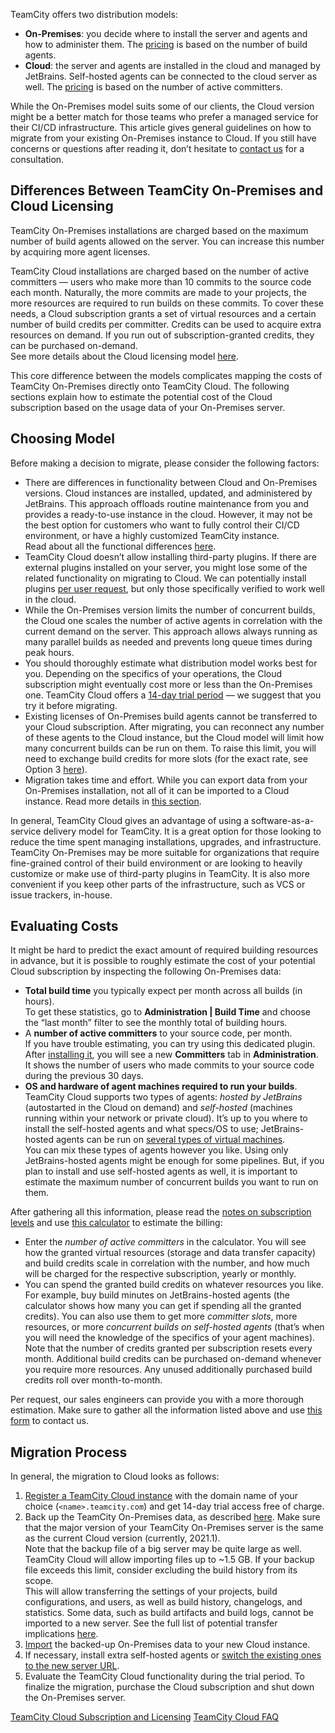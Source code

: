 [//]: # (title: Migrate from TeamCity On-Premises to TeamCity Cloud)
[//]: # (auxiliary-id: Migrate from TeamCity On-Premises to TeamCity Cloud)

TeamCity offers two distribution models:
* __On-Premises__: you decide where to install the server and agents and how to administer them. The [pricing](https://www.jetbrains.com/teamcity/buy/#on-premises) is based on the number of build agents.
* __Cloud__: the server and agents are installed in the cloud and managed by JetBrains. Self-hosted agents can be connected to the cloud server as well. The [pricing](https://www.jetbrains.com/teamcity/buy/#cloud) is based on the number of active committers.

While the On-Premises model suits some of our clients, the Cloud version might be a better match for those teams who prefer a managed service for their CI/CD infrastructure. This article gives general guidelines on how to migrate from your existing On-Premises instance to Cloud. If you still have concerns or questions after reading it, don’t hesitate to [contact us](https://www.jetbrains.com/teamcity/get-in-touch/) for a consultation.

## Differences Between TeamCity On-Premises and Cloud Licensing

TeamCity On-Premises installations are charged based on the maximum number of build agents allowed on the server. You can increase this number by acquiring more agent licenses.

TeamCity Cloud installations are charged based on the number of active committers — users who make more than 10 commits to the source code each month. Naturally, the more commits are made to your projects, the more resources are required to run builds on these commits. To cover these needs, a Cloud subscription grants a set of virtual resources and a certain number of build credits per committer. Credits can be used to acquire extra resources on demand. If you run out of subscription-granted credits, they can be purchased on-demand.  
See more details about the Cloud licensing model [here](teamcity-cloud-subscription-and-licensing.md).

This core difference between the models complicates mapping the costs of TeamCity On-Premises directly onto TeamCity Cloud. The following sections explain how to estimate the potential cost of the Cloud subscription based on the usage data of your On-Premises server.

## Choosing Model

Before making a decision to migrate, please consider the following factors:

* There are differences in functionality between Cloud and On-Premises versions. Cloud instances are installed, updated, and administered by JetBrains. This approach offloads routine maintenance from you and provides a ready-to-use instance in the cloud. However, it may not be the best option for customers who want to fully control their CI/CD environment, or have a highly customized TeamCity instance.  
  Read about all the functional differences [here](getting-started-with-teamcity-cloud.md#Differences+between+TeamCity+Cloud+and+On-Premises).
* TeamCity Cloud doesn’t allow installing third-party plugins. If there are external plugins installed on your server, you might lose some of the related functionality on migrating to Cloud. We can potentially install plugins [per user request](https://youtrack.jetbrains.com/issues/TCC), but only those specifically verified to work well in the cloud.
* While the On-Premises version limits the number of concurrent builds, the Cloud one scales the number of active agents in correlation with the current demand on the server. This approach allows always running as many parallel builds as needed and prevents long queue times during peak hours.
* You should thoroughly estimate what distribution model works best for you. Depending on the specifics of your operations, the Cloud subscription might eventually cost more or less than the On-Premises one. TeamCity Cloud offers a [14-day trial period](https://www.jetbrains.com/teamcity/download/#section=cloud) — we suggest that you try it before migrating.
* Existing licenses of On-Premises build agents cannot be transferred to your Cloud subscription. After migrating, you can reconnect any number of these agents to the Cloud instance, but the Cloud model will limit how many concurrent builds can be run on them. To raise this limit, you will need to exchange build credits for more slots (for the exact rate, see Option 3 [here](https://www.jetbrains.com/teamcity/buy/#cloud)).
* Migration takes time and effort. While you can export data from your On-Premises installation, not all of it can be imported to a Cloud instance. Read more details in [this section](#Migration+Process).

In general, TeamCity Cloud gives an advantage of using a software-as-a-service delivery model for TeamCity. It is a great option for those looking to reduce the time spent managing installations, upgrades, and infrastructure.  
TeamCity On-Premises may be more suitable for organizations that require fine-grained control of their build environment or are looking to heavily customize or make use of third-party plugins in TeamCity. It is also more convenient if you keep other parts of the infrastructure, such as VCS or issue trackers, in-house.

## Evaluating Costs

It might be hard to predict the exact amount of required building resources in advance, but it is possible to roughly estimate the cost of your potential Cloud subscription by inspecting the following On-Premises data:
* __Total build time__ you typically expect per month across all builds (in hours).  
To get these statistics, go to __Administration | Build Time__ and choose the “last month” filter to see the monthly total of building hours.
* A __number of active committers__ to your source code, per month.  
If you have trouble estimating, you can try using this dedicated plugin. After [installing it](https://www.jetbrains.com/help/teamcity/installing-additional-plugins.html), you will see a new __Committers__ tab in __Administration__. It shows the number of users who made commits to your source code during the previous 30 days.
* __OS and hardware of agent machines required to run your builds__.  
TeamCity Cloud supports two types of agents: _hosted by JetBrains_ (autostarted in the Cloud on demand) and _self-hosted_ (machines running within your network or private cloud). It’s up to you where to install the self-hosted agents and what specs/OS to use; JetBrains-hosted agents can be run on [several types of virtual machines](supported-platforms-and-environments.md#JetBrains-Hosted+Agents).  
You can mix these types of agents however you like. Using only JetBrains-hosted agents might be enough for some pipelines. But, if you plan to install and use self-hosted agents as well, it is important to estimate the maximum number of concurrent builds you want to run on them.

After gathering all this information, please read the [notes on subscription levels](teamcity-cloud-subscription-and-licensing.md#Subscription+Levels) and use [this calculator](https://www.jetbrains.com/teamcity/buy/#cloud) to estimate the billing:
* Enter the _number of active committers_ in the calculator. You will see how the granted virtual resources (storage and data transfer capacity) and build credits scale in correlation with the number, and how much will be charged for the respective subscription, yearly or monthly.
* You can spend the granted build credits on whatever resources you like. For example, buy build minutes on JetBrains-hosted agents (the calculator shows how many you can get if spending all the granted credits). You can also use them to get more _committer slots_, more resources, or more _concurrent builds on self-hosted agents_ (that’s when you will need the knowledge of the specifics of your agent machines).  
Note that the number of credits granted per subscription resets every month. Additional build credits can be purchased on-demand whenever you require more resources. Any unused additionally purchased build credits roll over month-to-month.

Per request, our sales engineers can provide you with a more thorough estimation. Make sure to gather all the information listed above and use [this form](https://www.jetbrains.com/teamcity/get-in-touch/) to contact us.

## Migration Process

In general, the migration to Cloud looks as follows:

1. [Register a TeamCity Cloud instance](https://www.jetbrains.com/teamcity/cloud/) with the domain name of your choice (`<name>.teamcity.com`) and get 14-day trial access free of charge.
2. Back up the TeamCity On-Premises data, as described [here](https://www.jetbrains.com/help/teamcity/creating-backup-from-teamcity-web-ui.html). Make sure that the major version of your TeamCity On-Premises server is the same as the current Cloud version (currently, 2021.1).  
   Note that the backup file of a big server may be quite large as well. TeamCity Cloud will allow importing files up to \~1.5 GB. If your backup file exceeds this limit, consider excluding the build history from its scope.  
  This will allow transferring the settings of your projects, build configurations, and users, as well as build history, changelogs, and statistics. Some data, such as build artifacts and build logs, cannot be imported to a new server. See the full list of potential transfer implications [here](projects-import.md#Data+not+included+into+import).
3. [Import](projects-import.md) the backed-up On-Premises data to your new Cloud instance.
4. If necessary, install extra self-hosted agents or [switch the existing ones to the new server URL](build-agent-configuration.md).
5. Evaluate the TeamCity Cloud functionality during the trial period. To finalize the migration, purchase the Cloud subscription and shut down the On-Premises server.

<seealso>
        <category ref="admin-guide">
            <a href="teamcity-cloud-subscription-and-licensing.md">TeamCity Cloud Subscription and Licensing</a>
        </category>
        <category ref="external">
            <a href="https://teamcity-support.jetbrains.com/hc/en-us/categories/360003110659-TeamCity-Cloud-FAQ">TeamCity Cloud FAQ</a>
        </category>
</seealso>
